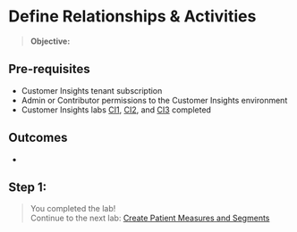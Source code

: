 # Define Relationships & Activities
>**Objective:**<br>


## Pre-requisites
* Customer Insights tenant subscription
* Admin or Contributor permissions to the Customer Insights environment
* Customer Insights labs [CI1](https://github.com/microsoft/MC4H-Acceleration/tree/main/PatientOutreach_UserStoryTraining/4_Customer_Insights_Config/Lab_CI1),  [CI2](https://github.com/microsoft/MC4H-Acceleration/tree/main/PatientOutreach_UserStoryTraining/4_Customer_Insights_Config/Lab_CI2), and [CI3](https://github.com/microsoft/MC4H-Acceleration/tree/main/PatientOutreach_UserStoryTraining/4_Customer_Insights_Config/Lab_CI3) completed


## Outcomes
* 


## Step 1:  

> You completed the lab!<br>
Continue to the next lab: [Create Patient Measures and Segments](https://github.com/microsoft/MC4H-Acceleration/tree/main/PatientOutreach_UserStoryTraining/4_Customer_Insights_Config/Lab_CI5)